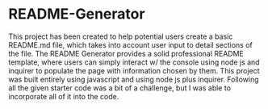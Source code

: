 # README-Generator
This project has been created to help potential users create a basic README.md file, which takes into account user input to detail sections of the file.
The README Generator provides a solid professional README template, where users can simply interact w/ the console using node js and inquirer to populate the page with information chosen by them.
This project was built entirely using javascript and using node js plus inquirer. Following all the given starter code was a bit of a challenge, but I was able to incorporate all of it into the code.

